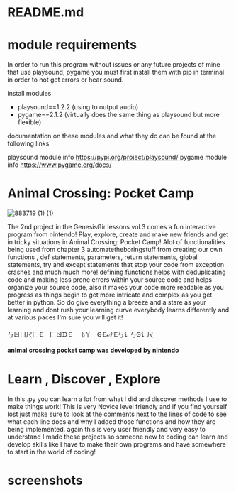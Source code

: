 
# README.md

# module requirements

In order to run this program without issues or any future projects of mine that use playsound, pygame you must
first install them with pip in terminal in order to not get errors or hear sound.

install modules

- playsound==1.2.2 (using to output audio)
- pygame==2.1.2 (virtually does the same thing as playsound but more flexible)

documentation on these modules and what they do can be found at the following links

playsound module info <https://pypi.org/project/playsound/>
pygame module info <https://www.pygame.org/docs/>

# Animal Crossing: Pocket Camp

![883719 (1) (1)](https://user-images.githubusercontent.com/87259615/181488242-45c3f4c8-0556-4a27-a523-6642d6204279.png)

The 2nd project in the GenesisGir lessons vol.3 comes a fun interactive program from nintendo! Play, explore,
create and make new friends and get in tricky situations in Animal Crossing: Pocket Camp! Alot of functionalities being used from chapter 3 automatetheboringstuff from creating our own functions , def statements, parameters, return statements, global statements, try and except statements that stop your code from exception crashes and much much more! defining functions helps with deduplicating code and making less prone errors within your source code and helps organize your source code, also it makes your code more readable as you progress as things begin to get more intricate and complex as you get better in python. So do give everything a breeze and a stare as your learning and dont rush your learning curve everybody learns differently and at various paces I'm sure you will get it!

丂ㄖㄩ尺⼕🝗 ⼕ㄖᗪ🝗 ⻏丫 Ꮆ🝗𝓝🝗丂讠丂Ꮆ讠尺

𝐚𝐧𝐢𝐦𝐚𝐥 𝐜𝐫𝐨𝐬𝐬𝐢𝐧𝐠 𝐩𝐨𝐜𝐤𝐞𝐭 𝐜𝐚𝐦𝐩 𝐰𝐚𝐬 𝐝𝐞𝐯𝐞𝐥𝐨𝐩𝐞𝐝 𝐛𝐲 𝐧𝐢𝐧𝐭𝐞𝐧𝐝𝐨

# Learn , Discover , Explore

In this .py you can learn a lot from what I did and discover methods I use to make things work! This is very Novice level friendly and if you find yourself lost just make sure to look at the comments next to the lines of code to see what each line does and why I added those functions and how they are being implemented. again this is very user friendly and very easy to understand I made these projects so someone new to coding can learn and develop skills like I have to make their own programs and have somewhere to start in the world of coding!

# screenshots
